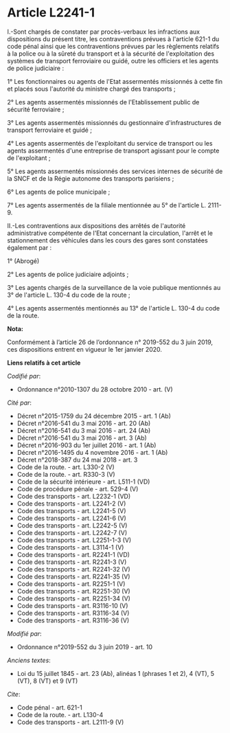 # Article L2241-1

I.-Sont chargés de constater par procès-verbaux les infractions aux dispositions du présent titre, les contraventions prévues
à l'article 621-1 du code pénal ainsi que les contraventions prévues par les règlements relatifs à la police ou à la sûreté
du transport et à la sécurité de l'exploitation des systèmes de transport ferroviaire ou guidé, outre les officiers et les
agents de police judiciaire : 

1° Les fonctionnaires ou agents de l'Etat assermentés missionnés à cette fin et placés sous l'autorité du ministre chargé des
transports ; 

2° Les agents assermentés missionnés de l'Etablissement public de sécurité ferroviaire ; 

3° Les agents assermentés missionnés du gestionnaire d'infrastructures de transport ferroviaire et guidé ; 

4° Les agents assermentés de l'exploitant du service de transport ou les agents assermentés d'une entreprise de transport
agissant pour le compte de l'exploitant ; 

5° Les agents assermentés missionnés des services internes de sécurité de la SNCF et de la Régie autonome des transports
parisiens ; 

6° Les agents de police municipale ; 

7° Les agents assermentés de la filiale mentionnée au 5° de l'article L. 2111-9. 

II.-Les contraventions aux dispositions des arrêtés de l'autorité administrative compétente de l'Etat concernant la
circulation, l'arrêt et le stationnement des véhicules dans les cours des gares sont constatées également par : 

1° (Abrogé) 

2° Les agents de police judiciaire adjoints ; 

3° Les agents chargés de la surveillance de la voie publique mentionnés au 3° de l'article L. 130-4 du code de la route ; 

4° Les agents assermentés mentionnés au 13° de l'article L. 130-4 du code de la route.

**Nota:**

Conformément à l’article 26 de l’ordonnance n° 2019-552 du 3 juin 2019, ces dispositions entrent en vigueur le 1er janvier
2020.

**Liens relatifs à cet article**

_Codifié par_:

  - Ordonnance n°2010-1307 du 28 octobre 2010 - art. (V)

_Cité par_:

  - Décret n°2015-1759 du 24 décembre 2015 - art. 1 (Ab)
  - Décret n°2016-541 du 3 mai 2016 - art. 20 (Ab)
  - Décret n°2016-541 du 3 mai 2016 - art. 24 (Ab)
  - Décret n°2016-541 du 3 mai 2016 - art. 3 (Ab)
  - Décret n°2016-903 du 1er juillet 2016 - art. 1 (Ab)
  - Décret n°2016-1495 du 4 novembre 2016 - art. 1 (Ab)
  - Décret n°2018-387 du 24 mai 2018 - art. 3
  - Code de la route. - art. L330-2 (V)
  - Code de la route. - art. R330-3 (V)
  - Code de la sécurité intérieure - art. L511-1 (VD)
  - Code de procédure pénale - art. 529-4 (V)
  - Code des transports - art. L2232-1 (VD)
  - Code des transports - art. L2241-2 (V)
  - Code des transports - art. L2241-5 (V)
  - Code des transports - art. L2241-6 (V)
  - Code des transports - art. L2242-5 (V)
  - Code des transports - art. L2242-7 (V)
  - Code des transports - art. L2251-1-3 (V)
  - Code des transports - art. L3114-1 (V)
  - Code des transports - art. R2241-1 (VD)
  - Code des transports - art. R2241-3 (V)
  - Code des transports - art. R2241-32 (V)
  - Code des transports - art. R2241-35 (V)
  - Code des transports - art. R2251-1 (V)
  - Code des transports - art. R2251-30 (V)
  - Code des transports - art. R2251-34 (V)
  - Code des transports - art. R3116-10 (V)
  - Code des transports - art. R3116-34 (V)
  - Code des transports - art. R3116-36 (V)

_Modifié par_:

  - Ordonnance n°2019-552 du 3 juin 2019 - art. 10

_Anciens textes_:

  - Loi du 15 juillet 1845 - art. 23 (Ab), alinéas 1 (phrases 1 et 2), 4 (VT), 5 (VT), 8 (VT) et 9 (VT)

_Cite_:

  - Code pénal - art. 621-1
  - Code de la route. - art. L130-4
  - Code des transports - art. L2111-9 (V)

